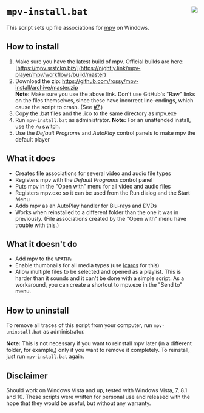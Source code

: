 ``mpv-install.bat`` <img src="https://rossy.github.io/mpv-install/mpv-document.png" align="right">
===================

This script sets up file associations for [mpv][1] on Windows.

How to install
--------------

1. Make sure you have the latest build of mpv. Official builds are here:
   [https://mpv.srsfckn.biz/](https://nightly.link/mpv-player/mpv/workflows/build/master)
2. Download the zip: https://github.com/rossy/mpv-install/archive/master.zip
   <br>
   **Note:** Make sure you use the above link. Don't use GitHub's "Raw" links
   on the files themselves, since these have incorrect line-endings, which
   cause the script to crash. (See [#7][2].)
3. Copy the .bat files and the .ico to the same directory as mpv.exe
4. Run ``mpv-install.bat`` as administrator. **Note:** For an unattended
   install, use the ``/u`` switch.
5. Use the _Default Programs_ and _AutoPlay_ control panels to make mpv the
   default player

What it does
------------

- Creates file associations for several video and audio file types
- Registers mpv with the _Default Programs_ control panel
- Puts mpv in the "Open with" menu for all video and audio files
- Registers mpv.exe so it can be used from the Run dialog and the Start Menu
- Adds mpv as an AutoPlay handler for Blu-rays and DVDs
- Works when reinstalled to a different folder than the one it was in
  previously. (File associations created by the "Open with" menu have trouble
  with this.)

What it doesn't do
------------------

- Add mpv to the ``%PATH%``
- Enable thumbnails for all media types (use [Icaros][3] for this)
- Allow multiple files to be selected and opened as a playlist. This is harder
  than it sounds and it can't be done with a simple script. As a workaround,
  you can create a shortcut to mpv.exe in the "Send to" menu.

How to uninstall
----------------

To remove all traces of this script from your computer, run
``mpv-uninstall.bat`` as administrator.

**Note:** This is not necessary if you want to reinstall mpv later (in a
different folder, for example,) only if you want to remove it completely. To
reinstall, just run ``mpv-install.bat`` again.

Disclaimer
----------

Should work on Windows Vista and up, tested with Windows Vista, 7, 8.1 and 10.
These scripts were written for personal use and released with the hope that
they would be useful, but without any warranty.

[1]: https://mpv.io/
[2]: https://github.com/rossy/mpv-install/issues/7
[3]: http://www.majorgeeks.com/files/details/icaros.html
